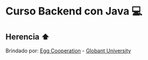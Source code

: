 # Curso Backend con Java :computer:
## Herencia :arrow_up:

Brindado por:
[Egg Cooperation](https://egg.live/) - 
[Globant University](https://university.globant.com/)
